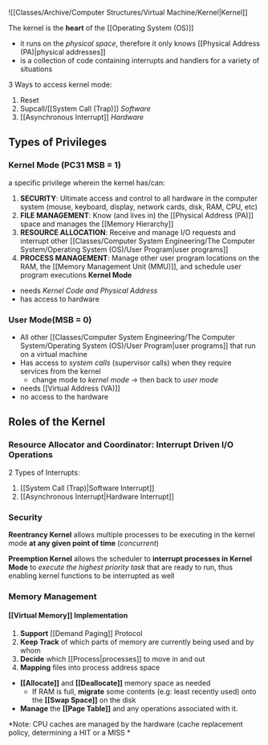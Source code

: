 ![[Classes/Archive/Computer Structures/Virtual Machine/Kernel|Kernel]]

The kernel is the **heart** of the [[Operating System (OS)]]
- it runs on the *physical space*, therefore it only knows [[Physical Address (PA)|physical addresses]]
- is a collection of code containing interrupts and handlers for a variety of situations

3 Ways to access kernel mode:
1. Reset
2. Supcall/[[System Call (Trap)]] *Software*
3. [[Asynchronous Interrupt]] *Hardware*
## Types of Privileges
### Kernel Mode (PC31 MSB = 1)
a specific privilege wherein the kernel has/can:
1. **SECURITY**: Ultimate access and control to all hardware in the computer system (mouse, keyboard, display, network cards, disk, RAM, CPU, etc)
2. **FILE MANAGEMENT**: Know (and lives in) the [[Physical Address (PA)]] space and manages the [[Memory Hierarchy]]
3. **RESOURCE ALLOCATION**: Receive and manage I/O requests and interrupt other [[Classes/Computer System Engineering/The Computer System/Operating System (OS)/User Program|user programs]] 
4. **PROCESS MANAGEMENT**: Manage other user program locations on the RAM, the [[Memory Management Unit (MMU)]], and schedule user program executions
**Kernel Mode** 
- needs *Kernel Code and Physical Address*
- has access to hardware

### User Mode(MSB = 0)
- All other [[Classes/Computer System Engineering/The Computer System/Operating System (OS)/User Program|user programs]] that run on a virtual machine
- Has access to *system calls* (supervisor calls) when they require services from the kernel
	- change mode to *kernel mode* $\rightarrow$ then back to *user mode* 
- needs [[Virtual Address (VA)]]
- no access to the hardware

## Roles of the Kernel
### Resource Allocator and Coordinator: Interrupt Driven I/O Operations
2 Types of Interrupts:
1. [[System Call (Trap)|Software Interrupt]]
2. [[Asynchronous Interrupt|Hardware Interrupt]] 

### Security
**Reentrancy Kernel**
allows multiple processes to be executing in the kernel mode **at any given point of time** (*concurrent*)

**Preemption Kernel**
allows the scheduler to **interrupt processes in Kernel Mode** to *execute the highest priority task* that are ready to run, thus enabling kernel functions to be interrupted as well

### Memory Management
#### [[Virtual Memory]] Implementation
1. **Support** [[Demand Paging]] Protocol
2. **Keep Track** of which parts of memory are currently being used and by whom
3. **Decide** which [[Process|processes]] to move in and out
4. **Mapping** files into process address space
- **[[Allocate]]** and **[[Deallocate]]** memory space as needed
    - If RAM is full, **migrate** some contents (e.g: least recently used) onto the **[[Swap Space]]** on the disk
- **Manage** the **[[Page Table]]** and any operations associated with it.

*Note: CPU caches are managed by the hardware (cache replacement policy, determining a HIT or a MISS * 
